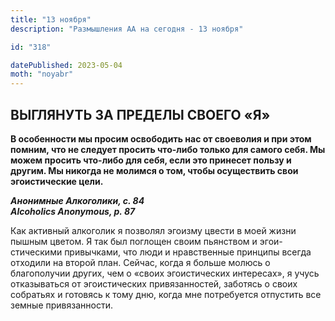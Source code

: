 ```yaml
---
title: "13 ноября"
description: "Размышления АА на сегодня - 13 ноября"

id: "318"

datePublished: 2023-05-04
moth: "noyabr"
---
```


## ВЫГЛЯНУТЬ ЗА ПРЕДЕЛЫ СВОЕГО «Я»

**В особенности мы просим освободить нас от своеволия и при этом помним, что
не следует просить что-либо только для самого себя. Мы можем просить что-либо
для себя, если это принесет пользу и другим. Мы никогда не молимся о том,
чтобы осуществить свои эгоистические цели.**

**_Анонимные Алкоголики, с. 84  
Alcoholics Anonymous, p. 87_**

Как активный алкоголик я позволял эгоизму цвести в моей жизни пышным цветом. Я
так был поглощен своим пьянством и эгои-стическими привычками, что люди и
нравственные принципы всегда отходили на второй план. Сейчас, когда я больше
молюсь о благополучии других, чем о «своих эгоистических интересах», я учусь
отказываться от эгоистических привязанностей, заботясь о своих собратьях и
готовясь к тому дню, когда мне потребуется отпустить все земные привязанности.
